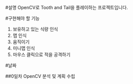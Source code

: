 #설명
OpenCV로 Tooth and Tail을 플레이하는 프로젝트입니다.

#구현해야 할 기능
1. 보유하고 있는 식량 인식
2. 맵 인식
3. 움직이기
4. 미니맵 인식
5. 마우스 클릭으로 적을 공격하기

#날짜

##0일차
OpenCV 분석 및 계획 수립
